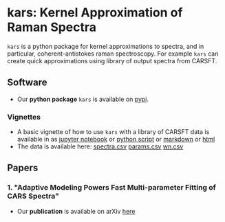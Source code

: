 <!--img src="ex_u.jpg" width="75%"-->


# kars: Kernel Approximation of Raman Spectra

`kars` is a python package for kernel approximations to spectra, and in particular, coherent-antistokes raman spectroscopy. For example `kars` can create quick approximations using library of output spectra from CARSFT. 

## Software

* Our **python package** `kars` is available on [pypi](https://pypi.org/project/kars/).

### Vignettes

* A basic vignette of how to use `kars` with a library of CARSFT data is available in as [jupyter notebook](examples/test.ipynb) or [python script](examples/test.py) or [markdown](examples/test.md) or [html](examples/test.html)
* The data is available here: [spectra.csv](examples/spectra.csv) [params.csv](examples/params.csv) [wn.csv](examples/wn.csv)

## Papers

### 1. "Adaptive Modeling Powers Fast Multi-parameter Fitting of CARS Spectra" 

* Our **publication** is available on arXiv [here](https://arxiv.org/abs/2111.00917)